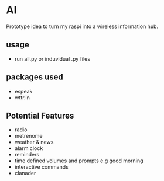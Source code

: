 # AI
Prototype idea to turn my raspi into a wireless information hub.

## usage
 - run all.py or induvidual .py files

## packages used
 - espeak
 - wttr.in
 
## Potential Features
 - radio
 - metrenome
 - weather & news 
 - alarm clock
 - reminders
 - time defined volumes and prompts e.g good morning
 - interactive commands
 - clanader